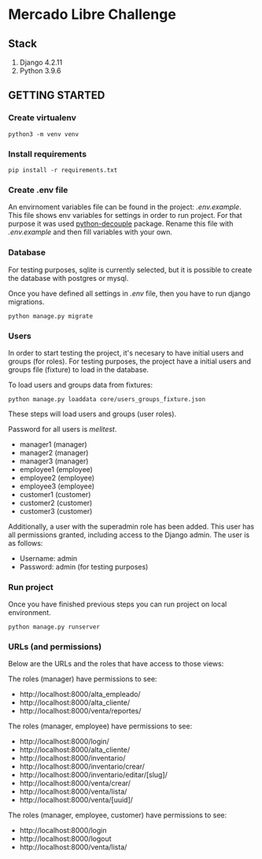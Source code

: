 # Mercado Libre Challenge

## Stack
 1. Django 4.2.11
 2. Python 3.9.6

## GETTING STARTED

### Create virtualenv
```
python3 -m venv venv
```

### Install requirements
```
pip install -r requirements.txt
```

### Create .env file
An envirnoment  variables file can be found in the project: *.env.example*. This file shows env variables for settings in order to run project. For that purpose it was used [python-decouple](https://github.com/henriquebastos/python-decouple) package.
Rename this file with *.env.example* and then fill variables with your own.

### Database
For testing purposes, sqlite is currently selected, but it is possible to create the database with postgres or mysql.

Once you have defined all settings in _.env_ file, then you have to run django migrations.

```
python manage.py migrate
```

### Users
In order to start testing the project, it's necesary to have initial users and groups (for roles). For testing purposes, the project have a initial users and groups file (fixture) to load in the database.

To load users and groups data from fixtures:
```
python manage.py loaddata core/users_groups_fixture.json
```

These steps will load users and groups (user roles).

Password for all users is *melitest*.

 - manager1 (manager)
 - manager2 (manager)
 - manager3 (manager)
 - employee1 (employee)
 - employee2 (employee)
 - employee3 (employee)
 - customer1 (customer)
 - customer2 (customer)
 - customer3 (customer)

Additionally, a user with the superadmin role has been added. This user has all permissions granted, including access to the Django admin. The user is as follows:

- Username: admin
- Password: admin (for testing purposes)

### Run project
Once you have finished previous steps you can run project on local environment.
```
python manage.py runserver

```

### URLs (and permissions)
Below are the URLs and the roles that have access to those views:

The roles (manager) have permissions to see:
- http://localhost:8000/alta_empleado/
- http://localhost:8000/alta_cliente/
- http://localhost:8000/venta/reportes/

The roles (manager, employee) have permissions to see:
- http://localhost:8000/login/
- http://localhost:8000/alta_cliente/
- http://localhost:8000/inventario/
- http://localhost:8000/inventario/crear/
- http://localhost:8000/inventario/editar/[slug]/
- http://localhost:8000/venta/crear/
- http://localhost:8000/venta/lista/
- http://localhost:8000/venta/[uuid]/


The roles (manager, employee, customer) have permissions to see:
- http://localhost:8000/login
- http://localhost:8000/logout
- http://localhost:8000/venta/lista/
